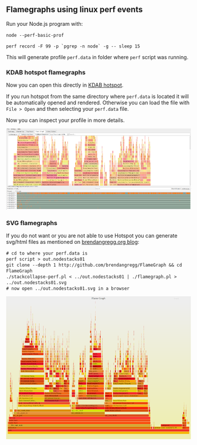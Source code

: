 ## Flamegraphs using linux perf events

Run your Node.js program with:

```
node --perf-basic-prof
```

```
perf record -F 99 -p `pgrep -n node` -g -- sleep 15
```

This will generate profile `perf.data` in folder where `perf` script was running.

### KDAB hotspot flamegraphs
Now you can open this directly in [KDAB hotspot](https://github.com/KDAB/hotspot).

If you run hotspot from the same directory where `perf.data` is located it will be automatically
opened and rendered. Otherwise you can load the file with `File > Open` and then selecting your
`perf.data` file.

Now you can inspect your profile in more details.

![flamegraph-kdab-hotspot](flamegraph-kdab-hotspot.png)

### SVG flamegraphs
If you do not want or you are not able to use Hotspot you can generate svg/html files as mentioned
on [brendangregg.org blog](www.brendangregg.com/blog/2014-09-17/node-flame-graphs-on-linux.html):

```
# cd to where your perf.data is
perf script > out.nodestacks01
git clone --depth 1 http://github.com/brendangregg/FlameGraph && cd FlameGraph
./stackcollapse-perf.pl < ../out.nodestacks01 | ./flamegraph.pl > ../out.nodestacks01.svg
# now open ../out.nodestacks01.svg in a browser
```

![flamegraph-svg](flamegraph-svg.png)
